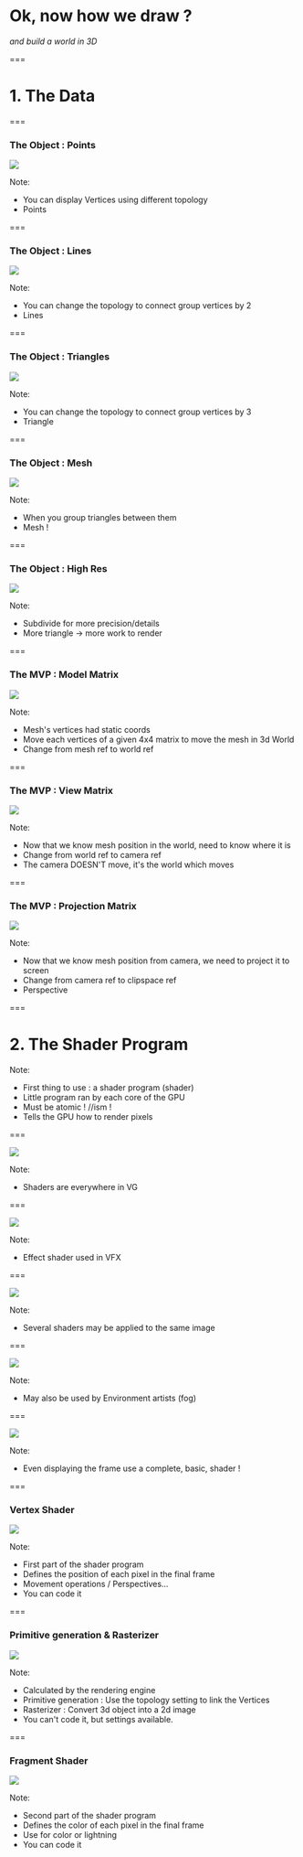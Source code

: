 # Ok, now how we draw ?

_and build a world in 3D_

===

# 1. The Data

===

### The Object : Points

![](./resources/images/mesh.png)

Note:
* You can display Vertices using different topology
* Points

===

### The Object : Lines

![](./resources/images/mesh2.png)

Note:
* You can change the topology to connect group vertices by 2
* Lines

===

### The Object : Triangles

![](./resources/images/mesh3.png)

Note:
* You can change the topology to connect group vertices by 3
* Triangle

===

### The Object : Mesh

![](./resources/images/mesh4.png)

Note:
* When you group triangles between them
* Mesh !

===

### The Object : High Res 

![](./resources/images/mesh5.png)

Note:
* Subdivide for more precision/details
* More triangle -> more work to render

===

### The MVP : Model Matrix

![](./resources/images/mvp1.png)

Note:
* Mesh's vertices had static coords
* Move each vertices of a given 4x4 matrix to move the mesh in 3d World
* Change from mesh ref to world ref

===

### The MVP : View Matrix

![](./resources/images/mvp2.png)

Note:
* Now that we know mesh position in the world, need to know where it is
* Change from world ref to camera ref
* The camera DOESN'T move, it's the world which moves

===

### The MVP : Projection Matrix

![](./resources/images/mvp3.png)

Note:
* Now that we know mesh position from camera, we need to project it to screen
* Change from camera ref to clipspace ref
* Perspective


===

# 2. The Shader Program

Note:
* First thing to use : a shader program (shader)
* Little program ran by each core of the GPU
* Must be atomic ! //ism !
* Tells the GPU how to render pixels

===

![](./resources/images/shaders_example_1.jpg)

Note:
* Shaders are everywhere in VG

===

![](./resources/images/shaders_example_2.jpg)

Note:
* Effect shader used in VFX

===

![](./resources/images/shaders_example_3.jpg)

Note:
* Several shaders may be applied to the same image

===

![](./resources/images/shaders_example_4.jpg)

Note:
* May also be used by Environment artists (fog)

===

![](./resources/images/shaders_example_5.jpg)

Note:
* Even displaying the frame use a complete, basic, shader !

===


### Vertex Shader

![](./resources/images/vertex_source.png)

Note:
* First part of the shader program
* Defines the position of each pixel in the final frame
* Movement operations / Perspectives...
* You can code it

===

### Primitive generation & Rasterizer

![](./resources/images/rasterize.png)

Note:
* Calculated by the rendering engine
* Primitive generation : Use the topology setting to link the Vertices
* Rasterizer : Convert 3d object into a 2d image
* You can't code it, but settings available.

===

### Fragment Shader

![](./resources/images/fragment_source.png)

Note:
* Second part of the shader program
* Defines the color of each pixel in the final frame
* Use for color or lightning
* You can code it 
